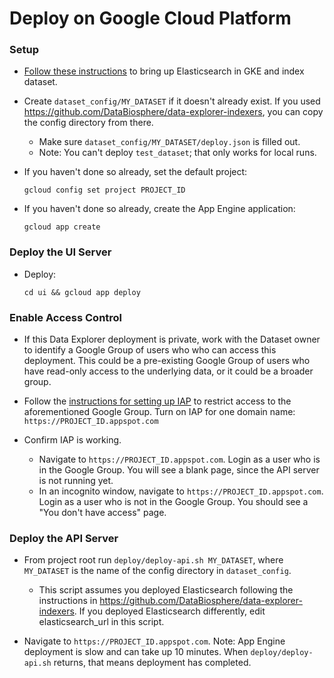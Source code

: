 # Deploy on Google Cloud Platform

### Setup

* [Follow these instructions](https://github.com/DataBiosphere/data-explorer-indexers/tree/master/bigquery/deploy)
  to bring up Elasticsearch in GKE and index dataset.

* Create `dataset_config/MY_DATASET` if it doesn't already exist. If you used
  https://github.com/DataBiosphere/data-explorer-indexers, you can copy the
  config directory from there.

  * Make sure `dataset_config/MY_DATASET/deploy.json` is filled out.
  * Note: You can't deploy `test_dataset`; that only works for local runs.

* If you haven't done so already, set the default project:

  `gcloud config set project PROJECT_ID`

* If you haven't done so already, create the App Engine application:

  `gcloud app create`

### Deploy the UI Server

* Deploy:

  `cd ui && gcloud app deploy`

### Enable Access Control

* If this Data Explorer deployment is private, work with the Dataset owner to
  identify a Google Group of users who who can access this deployment. This could
  be a pre-existing Google Group of users who have read-only access to the
  underlying data, or it could be a broader group.

* Follow the [instructions for setting up IAP](https://cloud.google.com/iap/docs/app-engine-quickstart#enabling_iap)
  to restrict access to the aforementioned Google Group. Turn on IAP for one
  domain name: `https://PROJECT_ID.appspot.com`

* Confirm IAP is working.
  * Navigate to `https://PROJECT_ID.appspot.com`. Login as a user who is in the
    Google Group. You will see a blank page, since the API server is not running
    yet.
  * In an incognito window, navigate to `https://PROJECT_ID.appspot.com`. Login
    as a user who is not in the Google Group. You should see a "You don't have
    access" page.

### Deploy the API Server

* From project root run `deploy/deploy-api.sh MY_DATASET`, where `MY_DATASET` is
  the name of the config directory in `dataset_config`.

  * This script assumes you deployed Elasticsearch following the instructions in
    https://github.com/DataBiosphere/data-explorer-indexers.
    If you deployed Elasticsearch differently, edit elasticsearch_url in this script.

* Navigate to `https://PROJECT_ID.appspot.com`. Note: App Engine deployment is
  slow and can take up 10 minutes. When `deploy/deploy-api.sh` returns, that means
  deployment has completed.
